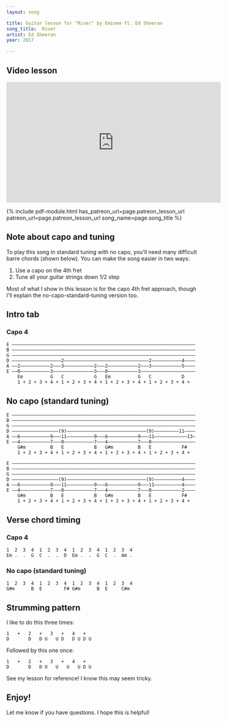 ```yaml
---
layout: song

title: Guitar lesson for "River" by Eminem ft. Ed Sheeran
song_title:  River
artist: Ed Sheeran
year: 2017

---
```


## Video lesson

<iframe width="560" height="315" src="https://www.youtube.com/embed/7nlxPv2a1xw?showinfo=0" frameborder="0" allowfullscreen></iframe>



{% include pdf-module.html has_patreon_url=page.patreon_lesson_url patreon_url=page.patreon_lesson_url song_name=page.song_title %}



## Note about capo and tuning

To play this song in standard tuning with no capo, you'll need many difficult barre chords (shown below). You can make the song easier in two ways:

1. Use a capo on the 4th fret
2. Tune all your guitar strings down 1/2 step

Most of what I show in this lesson is for the capo 4th fret approach, though I'll explain the no-capo-standard-tuning version too.

## Intro tab

### Capo 4

    E –––––––––––––––––––––––––––––––––––––––––––––––––––––––––––––––––––
    B –––––––––––––––––––––––––––––––––––––––––––––––––––––––––––––––––––
    G –––––––––––––––––––––––––––––––––––––––––––––––––––––––––––––––––––
    D ––––––––––––––––––2–––––––––––––––––––––––––––––––2–––––––––––4––––
    A ––2–––––––––––2–––3–––––––––––2–––2–––––––––––2–––3–––––––––––5––––
    E ––0–––––––––––3–––––––––––––––3–––0–––––––––––3––––––––––––––––––––
        Em          G   C           G   Em          G   C           D   
        1 + 2 + 3 + 4 + 1 + 2 + 3 + 4 + 1 + 2 + 3 + 4 + 1 + 2 + 3 + 4 +

## No capo (standard tuning)

    E –––––––––––––––––––––––––––––––––––––––––––––––––––––––––––––––––––
    B –––––––––––––––––––––––––––––––––––––––––––––––––––––––––––––––––––
    G –––––––––––––––––––––––––––––––––––––––––––––––––––––––––––––––––––
    D –––––––––––––––––(9)–––––––––––––––––––––––––––––(9)–––––––––11––––
    A ––6–––––––––––9–––11––––––––––9–––6–––––––––––9–––11––––––––––––13–
    E ––4–––––––––––7–––0–––––––––––7–––4–––––––––––7–––0––––––––––––––––
        G#m         B   E           B   G#m         B   E           F#
        1 + 2 + 3 + 4 + 1 + 2 + 3 + 4 + 1 + 2 + 3 + 4 + 1 + 2 + 3 + 4 +

    E –––––––––––––––––––––––––––––––––––––––––––––––––––––––––––––––––––
    B –––––––––––––––––––––––––––––––––––––––––––––––––––––––––––––––––––
    G –––––––––––––––––––––––––––––––––––––––––––––––––––––––––––––––––––
    D –––––––––––––––––(9)–––––––––––––––––––––––––––––(9)––––––––––4––––
    A ––6–––––––––––9–––11––––––––––9–––6–––––––––––9–––11––––––––––4––––
    E ––4–––––––––––7–––0–––––––––––7–––4–––––––––––7–––0–––––––––––2––––
        G#m         B   E           B   G#m         B   E           F#
        1 + 2 + 3 + 4 + 1 + 2 + 3 + 4 + 1 + 2 + 3 + 4 + 1 + 2 + 3 + 4 +


## Verse chord timing

### Capo 4

    1  2  3  4  1  2  3  4  1  2  3  4  1  2  3  4  
    Em .  .  G  C  .  .  D  Em .  .  G  C  .  Am .

### No capo (standard tuning)

    1  2  3  4  1  2  3  4  1  2  3  4  1  2  3  4  
    G#m      B  E        F# G#m      B  E     C#m

## Strumming pattern

I like to do this three times:

    1   +   2   +   3   +   4   +   
    D       D   D U   U D   D U D U   

Followed by this one once:

    1   +   2   +   3   +   4   +   
    D       D   D U   U   U   U D U

See my lesson for reference! I know this may seem tricky.

## Enjoy!

Let me know if you have questions. I hope this is helpful!
